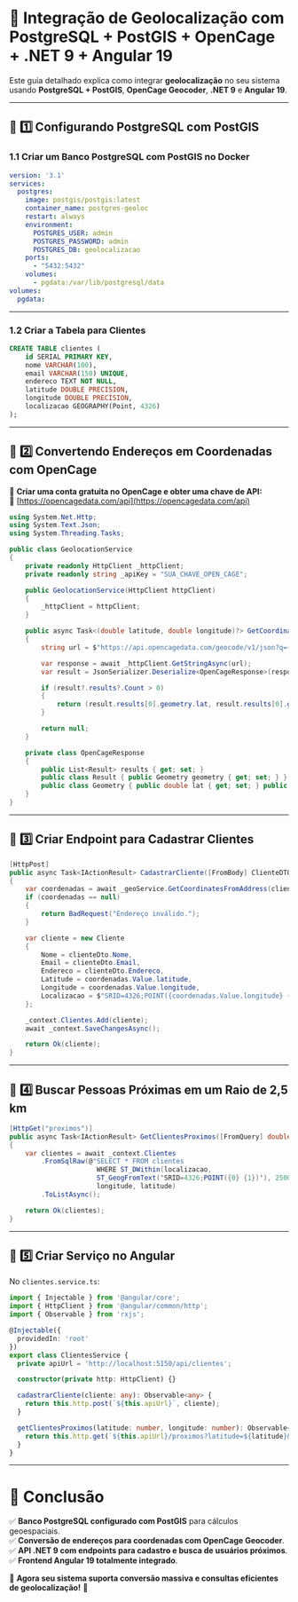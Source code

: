 # 🚀 Integração de Geolocalização com PostgreSQL + PostGIS + OpenCage + .NET 9 + Angular 19

Este guia detalhado explica como integrar **geolocalização** no seu sistema usando **PostgreSQL + PostGIS**, **OpenCage Geocoder**, **.NET 9** e **Angular 19**. 

---

## **🔹 1️⃣ Configurando PostgreSQL com PostGIS**  

### **1.1 Criar um Banco PostgreSQL com PostGIS no Docker**

```yaml
version: '3.1'
services:
  postgres:
    image: postgis/postgis:latest
    container_name: postgres-geoloc
    restart: always
    environment:
      POSTGRES_USER: admin
      POSTGRES_PASSWORD: admin
      POSTGRES_DB: geolocalizacao
    ports:
      - "5432:5432"
    volumes:
      - pgdata:/var/lib/postgresql/data
volumes:
  pgdata:
```

---

### **1.2 Criar a Tabela para Clientes**  

```sql
CREATE TABLE clientes (
    id SERIAL PRIMARY KEY,
    nome VARCHAR(100),
    email VARCHAR(150) UNIQUE,
    endereco TEXT NOT NULL,
    latitude DOUBLE PRECISION,
    longitude DOUBLE PRECISION,
    localizacao GEOGRAPHY(Point, 4326)
);
```

---

## **🔹 2️⃣ Convertendo Endereços em Coordenadas com OpenCage**  

📌 **Criar uma conta gratuita no OpenCage e obter uma chave de API:**  
🔗 [https://opencagedata.com/api](https://opencagedata.com/api)  

```csharp
using System.Net.Http;
using System.Text.Json;
using System.Threading.Tasks;

public class GeolocationService
{
    private readonly HttpClient _httpClient;
    private readonly string _apiKey = "SUA_CHAVE_OPEN_CAGE";

    public GeolocationService(HttpClient httpClient)
    {
        _httpClient = httpClient;
    }

    public async Task<(double latitude, double longitude)?> GetCoordinatesFromAddress(string endereco)
    {
        string url = $"https://api.opencagedata.com/geocode/v1/json?q={Uri.EscapeDataString(endereco)}&key={_apiKey}";

        var response = await _httpClient.GetStringAsync(url);
        var result = JsonSerializer.Deserialize<OpenCageResponse>(response);

        if (result?.results?.Count > 0)
        {
            return (result.results[0].geometry.lat, result.results[0].geometry.lng);
        }

        return null;
    }

    private class OpenCageResponse
    {
        public List<Result> results { get; set; }
        public class Result { public Geometry geometry { get; set; } }
        public class Geometry { public double lat { get; set; } public double lng { get; set; } }
    }
}
```

---

## **🔹 3️⃣ Criar Endpoint para Cadastrar Clientes**  

```csharp
[HttpPost]
public async Task<IActionResult> CadastrarCliente([FromBody] ClienteDTO clienteDto)
{
    var coordenadas = await _geoService.GetCoordinatesFromAddress(clienteDto.Endereco);
    if (coordenadas == null)
    {
        return BadRequest("Endereço inválido.");
    }

    var cliente = new Cliente
    {
        Nome = clienteDto.Nome,
        Email = clienteDto.Email,
        Endereco = clienteDto.Endereco,
        Latitude = coordenadas.Value.latitude,
        Longitude = coordenadas.Value.longitude,
        Localizacao = $"SRID=4326;POINT({coordenadas.Value.longitude} {coordenadas.Value.latitude})"
    };

    _context.Clientes.Add(cliente);
    await _context.SaveChangesAsync();

    return Ok(cliente);
}
```

---

## **🔹 4️⃣ Buscar Pessoas Próximas em um Raio de 2,5 km**  

```csharp
[HttpGet("proximos")]
public async Task<IActionResult> GetClientesProximos([FromQuery] double latitude, [FromQuery] double longitude)
{
    var clientes = await _context.Clientes
        .FromSqlRaw(@"SELECT * FROM clientes 
                      WHERE ST_DWithin(localizacao, 
                      ST_GeogFromText('SRID=4326;POINT({0} {1})'), 2500)", 
                      longitude, latitude)
        .ToListAsync();

    return Ok(clientes);
}
```

---

## **🔹 5️⃣ Criar Serviço no Angular**  

No `clientes.service.ts`:  

```typescript
import { Injectable } from '@angular/core';
import { HttpClient } from '@angular/common/http';
import { Observable } from 'rxjs';

@Injectable({
  providedIn: 'root'
})
export class ClientesService {
  private apiUrl = 'http://localhost:5150/api/clientes';

  constructor(private http: HttpClient) {}

  cadastrarCliente(cliente: any): Observable<any> {
    return this.http.post(`${this.apiUrl}`, cliente);
  }

  getClientesProximos(latitude: number, longitude: number): Observable<any> {
    return this.http.get(`${this.apiUrl}/proximos?latitude=${latitude}&longitude=${longitude}`);
  }
}
```

---

# **📌 Conclusão**  

✅ **Banco PostgreSQL configurado com PostGIS** para cálculos geoespaciais.  
✅ **Conversão de endereços para coordenadas com OpenCage Geocoder**.  
✅ **API .NET 9 com endpoints para cadastro e busca de usuários próximos**.  
✅ **Frontend Angular 19 totalmente integrado**.  

🚀 **Agora seu sistema suporta conversão massiva e consultas eficientes de geolocalização!** 🚀
